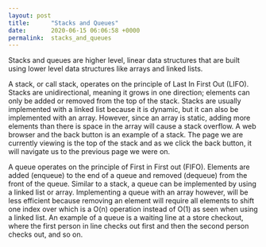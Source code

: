 ```yaml
---
layout: post
title:      "Stacks and Queues"
date:       2020-06-15 06:06:58 +0000
permalink:  stacks_and_queues
---
```



Stacks and queues are higher level, linear data structures that are built using lower level data structures like arrays and linked lists.

A stack, or call stack, operates on the principle of Last In First Out (LIFO). Stacks are unidirectional, meaning it grows in one direction; elements can only be added or removed from the top of the stack. Stacks are usually implemented with a linked list because it is dynamic, but 
it can also be implemented with an array. However, since an array is static, adding more elements than there is space in the array will cause a stack overflow. A web browser and the back button is an example of a stack. The page we are currently viewing is the top of the stack and as we click the back button, it will navigate us to the previous page we were on.

A queue operates on the principle of First in First out (FIFO). Elements are added (enqueue) to the end of a queue and removed (dequeue) from the front of the queue. Similar to a stack, a queue can be implemented by using a linked list or array. Implementing a queue with an array however, will be less efficient because removing an element will require all elements to shift one index over which is a O(n) operation instead of O(1) as seen when using a linked list. An example of a queue is a waiting line at a store checkout, where the first person in line checks out first and then the second person checks out, and so on.


